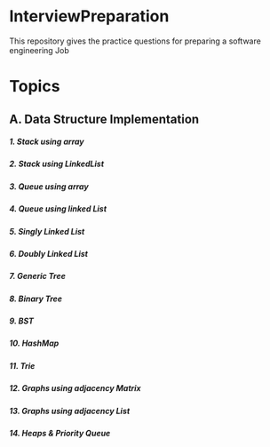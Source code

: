 # InterviewPreparation

This repository gives the practice questions for preparing a software engineering Job

# Topics
## A. Data Structure Implementation
##### 1. Stack using array
##### 2. Stack using LinkedList
##### 3. Queue using array
##### 4. Queue using linked List
##### 5. Singly Linked List
##### 6. Doubly Linked List
##### 7. Generic Tree
##### 8. Binary Tree
##### 9. BST
##### 10. HashMap
##### 11. Trie
##### 12. Graphs using adjacency Matrix
##### 13. Graphs using adjacency List
##### 14. Heaps & Priority Queue



